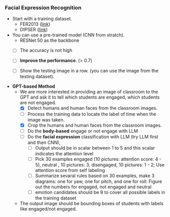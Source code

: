 ### Facial Expression Recognition
* Start with a training dataset. 
    * FER2013 ([link](https://www.kaggle.com/datasets/msambare/fer2013))
    * DIPSER ([link](https://www.scidb.cn/en/detail?dataSetId=7856c716c0cc4589a23ee4a23d8a0893))
* You can use a pre-trained model (CNN from stratch).
    * RESNet 50 as the backbone
    * [ ] The accuracy is not high
    * [ ] **Improve the performance**. (> 0.7)
    * [ ] Show the testing image in a row. (you can use the image from the testing dataset).



* **GPT-based Method**
    * We are more interested in providing an image of classroom to the GPT and ask it to tell which students are engaged, which students are not engaged. 
        * [x] Detect humans and human faces from the classroom images.
        * [ ] Process the training data to locate the label of time when the image was taken.
        * [x] Crop the humans and human faces from the classroom images.
        * [ ] Do the **body-based** engage or not engage with LLM
        * [ ] Do the **facial expression** classification with LLM (try LLM first and then CNN),
            * [ ] Output should be in scalar between 1 to 5 and this scalar indicates the attention level 
            * [ ] Pick 30 examples engaged (10 pictures: attention score: 4 - 5), neutral , 10 pictures: 3, disengaged, 10 pictures: 1 - 2; Use attention score from self labeling 
            * [ ] Summarize sevaral rules based on 30 examples, make 3 diagrams: one for yaw, one for pitch, and one for roll: Figure out the numbers for engaged, not engaged and neutral
            * [ ] emotion candidates should be 9 to cover all possible labels in the training dataset
    
    * The output image should be bounding boxes of students with labels like engaged/not engaged. 